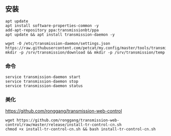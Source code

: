 ## 安装
```
apt update 
apt install software-properties-common -y
add-apt-repository ppa:transmissionbt/ppa 
apt update && apt install transmission-daemon -y  
```
```
wget -O /etc/transmission-daemon/settings.json https://raw.githubusercontent.com/petcat/my.config/master/tools/transmission/settings.json
mkdir -p /srv/transmission/download && mkdir -p /srv/transmission/temp
```


### 命令
```
service transmission-daemon start  
service transmission-daemon stop 
service transmission-daemon status
```

### 美化  
https://github.com/ronggang/transmission-web-control  

```
wget https://github.com/ronggang/transmission-web-control/raw/master/release/install-tr-control-cn.sh
chmod +x install-tr-control-cn.sh && bash install-tr-control-cn.sh
```
